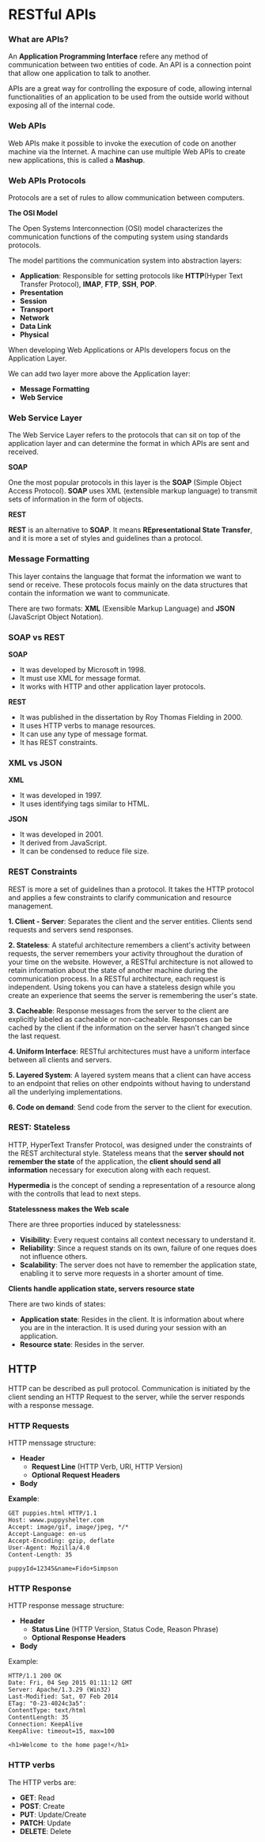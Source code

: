 # RESTful APIs

### What are APIs?

An **Application Programming Interface** refere any method of communication between two entities of code. An API is a connection point that allow one application to talk to another. 

APIs are a great way for controlling the exposure of code, allowing internal functionalities of an application to be used from the outside world without exposing all of the internal code.

### Web APIs

Web APIs make it possible to invoke the execution of code on another machine via the Internet. A machine can use multiple Web APIs to create new applications, this is called a **Mashup**.

### Web APIs Protocols

Protocols are a set of rules to allow communication between computers. 

**The OSI Model**

The Open Systems Interconnection (OSI) model characterizes the communication functions of the computing system using standards protocols. 

The model partitions the communication system into abstraction layers:

* **Application**: Responsible for setting protocols like **HTTP**(Hyper Text Transfer Protocol), **IMAP**, **FTP**, **SSH**, **POP**.
* **Presentation**
* **Session**
* **Transport**
* **Network**
* **Data Link**
* **Physical**

When developing Web Applications or APIs developers focus on the Application Layer. 

We can add two layer more above the Application layer:

* **Message Formatting**
* **Web Service**

### Web Service Layer

The Web Service Layer refers to the protocols that can sit on top of the application layer and can determine the format in which APIs are sent and received. 

**SOAP**

One the most popular protocols in this layer is the **SOAP** (Simple Object Access Protocol). **SOAP** uses XML (extensible markup language) to transmit sets of information in the form of objects. 

**REST**

**REST** is an alternative to **SOAP**. It means **REpresentational State Transfer**, and it is more a set of styles and guidelines than a protocol. 

### Message Formatting

This layer contains the language that format the information we want to send or receive. These protocols focus mainly on the data structures that contain the information we want to communicate. 

There are two formats: **XML** (Exensible Markup Language) and **JSON** (JavaScript Object Notation).

### SOAP vs REST

**SOAP** 

* It was developed by Microsoft in 1998. 
* It must use XML for message format.
* It works with HTTP and other application layer protocols. 

**REST**

* It was published in the dissertation by Roy Thomas Fielding in 2000.
* It uses HTTP verbs to manage resources.
* It can use any type of message format.
* It has REST constraints. 

### XML vs JSON

**XML**

* It was developed in 1997.
* It uses identifying tags similar to HTML.

**JSON**

* It was developed in 2001.
* It derived from JavaScript.
* It can be condensed to reduce file size.

### REST Constraints

REST is more a set of guidelines than a protocol. It takes the HTTP protocol and applies a few constraints to clarify communication and resource management. 

**1. Client - Server**: Separates the client and the server entities. Clients send requests and servers send responses. 

**2. Stateless**: A stateful architecture remembers a client's activity between requests, the server remembers your activity throughout the duration of your time on the website. However, a RESTful architecture is not allowed to retain information about the state of another machine during the communication process. In a RESTful architecture, each request is independent. Using tokens you can have a stateless design while you create an experience that seems the server is remembering the user's state. 

**3. Cacheable**: Response messages from the server to the client are explicitly labeled as cacheable or non-cacheable. Responses can be cached by the client if the information on the server hasn't changed since the last request. 

**4. Uniform Interface**: RESTful architectures must have a uniform interface between all clients and servers. 

**5. Layered System**: A layered system means that a client can have access to an endpoint that relies on other endpoints without having to understand all the underlying implementations.

**6. Code on demand**: Send code from the server to the client for execution. 

### REST: Stateless

HTTP, HyperText Transfer Protocol, was designed under the constraints of the REST architectural style. Stateless means that the **server should not remember the state** of the application, the **client should send all information** necessary for execution along with each request. 

**Hypermedia** is the concept of sending a representation of a resource along with the controlls that lead to next steps. 

**Statelessness makes the Web scale**

There are three proporties induced by statelessness:

* **Visibility**: Every request contains all context necessary to understand it. 
* **Reliability**: Since a request stands on its own, failure of one reques does not influence others. 
* **Scalability**: The server does not have to remember the application state, enabling it to serve more requests in a shorter amount of time. 

**Clients handle application state, servers resource state**

There are two kinds of states:

* **Application state**: Resides in the client. It is information about where you are in the interaction. It is used during your session with an application.  
* **Resource state**: Resides in the server. 


## HTTP

HTTP can be described as pull protocol. Communication is initiated by the client sending an HTTP Request to the server, while the server responds with a response message. 

### HTTP Requests

HTTP menssage structure:

* **Header**
    * **Request Line** (HTTP Verb, URI, HTTP Version)
    * **Optional Request Headers**
* **Body**

**Example**:

```
GET puppies.html HTTP/1.1
Host: wwww.puppyshelter.com
Accept: image/gif, image/jpeg, */*
Accept-Language: en-us
Accept-Encoding: gzip, deflate
User-Agent: Mozilla/4.0
Content-Length: 35

puppyId=12345&name=Fido+Simpson
```

### HTTP Response

HTTP response message structure:

* **Header** 
    * **Status Line** (HTTP Version, Status Code, Reason Phrase)
    * **Optional Response Headers**
* **Body**
 
Example:

```
HTTP/1.1 200 OK
Date: Fri, 04 Sep 2015 01:11:12 GMT
Server: Apache/1.3.29 (Win32)
Last-Modified: Sat, 07 Feb 2014
ETag: "0-23-4024c3a5":
ContentType: text/html
ContentLength: 35
Connection: KeepAlive
KeepAlive: timeout=15, max=100

<h1>Welcome to the home page!</h1>
```

### HTTP verbs

The HTTP verbs are:

* **GET**: Read
* **POST**: Create
* **PUT**: Update/Create
* **PATCH**: Update
* **DELETE**: Delete

